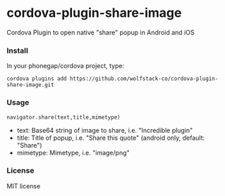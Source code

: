 cordova-plugin-share-image
====================

Cordova Plugin to open native "share" popup in Android and iOS

### Install

In your phonegap/cordova project, type:

`cordova plugins add https://github.com/wolfstack-co/cordova-plugin-share-image.git`

### Usage

`navigator.share(text,title,mimetype)`

* text: Base64 string of image to share, i.e. "Incredible plugin"
* title: Title of popup, i.e. "Share this quote" (android only, default: "Share")
* mimetype: Mimetype, i.e. "image/png"

### License

MIT license

